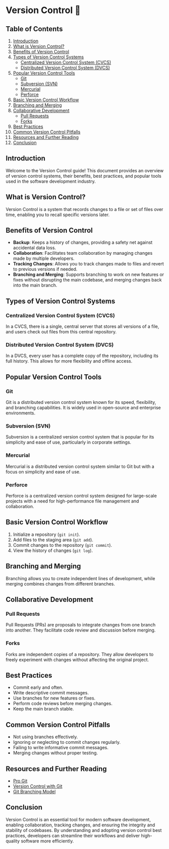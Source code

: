 # Version Control 🔄

## Table of Contents

1. [Introduction](#introduction)
2. [What is Version Control?](#what-is-version-control)
3. [Benefits of Version Control](#benefits-of-version-control)
4. [Types of Version Control Systems](#types-of-version-control-systems)
    - [Centralized Version Control System (CVCS)](#centralized-version-control-system-cvcs)
    - [Distributed Version Control System (DVCS)](#distributed-version-control-system-dvcs)
5. [Popular Version Control Tools](#popular-version-control-tools)
    - [Git](#git)
    - [Subversion (SVN)](#subversion-svn)
    - [Mercurial](#mercurial)
    - [Perforce](#perforce)
6. [Basic Version Control Workflow](#basic-version-control-workflow)
7. [Branching and Merging](#branching-and-merging)
8. [Collaborative Development](#collaborative-development)
    - [Pull Requests](#pull-requests)
    - [Forks](#forks)
9. [Best Practices](#best-practices)
10. [Common Version Control Pitfalls](#common-version-control-pitfalls)
11. [Resources and Further Reading](#resources-and-further-reading)
12. [Conclusion](#conclusion)

## Introduction

Welcome to the Version Control guide! This document provides an overview of version control systems, their benefits, best practices, and popular tools used in the software development industry.

## What is Version Control?

Version Control is a system that records changes to a file or set of files over time, enabling you to recall specific versions later.

## Benefits of Version Control

- **Backup**: Keeps a history of changes, providing a safety net against accidental data loss.
- **Collaboration**: Facilitates team collaboration by managing changes made by multiple developers.
- **Tracking Changes**: Allows you to track changes made to files and revert to previous versions if needed.
- **Branching and Merging**: Supports branching to work on new features or fixes without disrupting the main codebase, and merging changes back into the main branch.

## Types of Version Control Systems

### Centralized Version Control System (CVCS)

In a CVCS, there is a single, central server that stores all versions of a file, and users check out files from this central repository.

### Distributed Version Control System (DVCS)

In a DVCS, every user has a complete copy of the repository, including its full history. This allows for more flexibility and offline access.

## Popular Version Control Tools

### Git

Git is a distributed version control system known for its speed, flexibility, and branching capabilities. It is widely used in open-source and enterprise environments.

### Subversion (SVN)

Subversion is a centralized version control system that is popular for its simplicity and ease of use, particularly in corporate settings.

### Mercurial

Mercurial is a distributed version control system similar to Git but with a focus on simplicity and ease of use.

### Perforce

Perforce is a centralized version control system designed for large-scale projects with a need for high-performance file management and collaboration.

## Basic Version Control Workflow

1. Initialize a repository (`git init`).
2. Add files to the staging area (`git add`).
3. Commit changes to the repository (`git commit`).
4. View the history of changes (`git log`).

## Branching and Merging

Branching allows you to create independent lines of development, while merging combines changes from different branches.

## Collaborative Development

### Pull Requests

Pull Requests (PRs) are proposals to integrate changes from one branch into another. They facilitate code review and discussion before merging.

### Forks

Forks are independent copies of a repository. They allow developers to freely experiment with changes without affecting the original project.

## Best Practices

- Commit early and often.
- Write descriptive commit messages.
- Use branches for new features or fixes.
- Perform code reviews before merging changes.
- Keep the main branch stable.

## Common Version Control Pitfalls

- Not using branches effectively.
- Ignoring or neglecting to commit changes regularly.
- Failing to write informative commit messages.
- Merging changes without proper testing.

## Resources and Further Reading

- [Pro Git](https://git-scm.com/book/en/v2)
- [Version Control with Git](https://www.amazon.com/dp/1449316387)
- [Git Branching Model](https://nvie.com/posts/a-successful-git-branching-model/)

## Conclusion

Version Control is an essential tool for modern software development, enabling collaboration, tracking changes, and ensuring the integrity and stability of codebases. By understanding and adopting version control best practices, developers can streamline their workflows and deliver high-quality software more efficiently.
